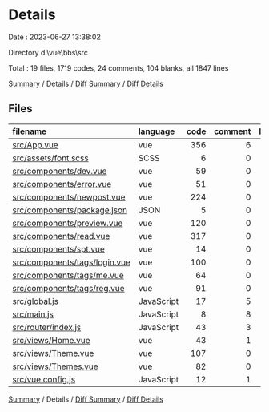 # Details

Date : 2023-06-27 13:38:02

Directory d:\\vue\\bbs\\src

Total : 19 files,  1719 codes, 24 comments, 104 blanks, all 1847 lines

[Summary](results.md) / Details / [Diff Summary](diff.md) / [Diff Details](diff-details.md)

## Files
| filename | language | code | comment | blank | total |
| :--- | :--- | ---: | ---: | ---: | ---: |
| [src/App.vue](/src/App.vue) | vue | 356 | 6 | 12 | 374 |
| [src/assets/font.scss](/src/assets/font.scss) | SCSS | 6 | 0 | 0 | 6 |
| [src/components/dev.vue](/src/components/dev.vue) | vue | 59 | 0 | 6 | 65 |
| [src/components/error.vue](/src/components/error.vue) | vue | 51 | 0 | 6 | 57 |
| [src/components/newpost.vue](/src/components/newpost.vue) | vue | 224 | 0 | 9 | 233 |
| [src/components/package.json](/src/components/package.json) | JSON | 5 | 0 | 1 | 6 |
| [src/components/preview.vue](/src/components/preview.vue) | vue | 120 | 0 | 5 | 125 |
| [src/components/read.vue](/src/components/read.vue) | vue | 317 | 0 | 12 | 329 |
| [src/components/spt.vue](/src/components/spt.vue) | vue | 14 | 0 | 6 | 20 |
| [src/components/tags/login.vue](/src/components/tags/login.vue) | vue | 100 | 0 | 8 | 108 |
| [src/components/tags/me.vue](/src/components/tags/me.vue) | vue | 64 | 0 | 7 | 71 |
| [src/components/tags/reg.vue](/src/components/tags/reg.vue) | vue | 91 | 0 | 8 | 99 |
| [src/global.js](/src/global.js) | JavaScript | 17 | 5 | 2 | 24 |
| [src/main.js](/src/main.js) | JavaScript | 8 | 8 | 2 | 18 |
| [src/router/index.js](/src/router/index.js) | JavaScript | 43 | 3 | 4 | 50 |
| [src/views/Home.vue](/src/views/Home.vue) | vue | 43 | 1 | 4 | 48 |
| [src/views/Theme.vue](/src/views/Theme.vue) | vue | 107 | 0 | 4 | 111 |
| [src/views/Themes.vue](/src/views/Themes.vue) | vue | 82 | 0 | 7 | 89 |
| [src/vue.config.js](/src/vue.config.js) | JavaScript | 12 | 1 | 1 | 14 |

[Summary](results.md) / Details / [Diff Summary](diff.md) / [Diff Details](diff-details.md)
